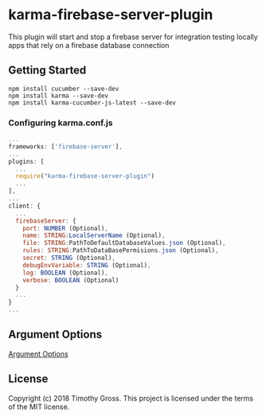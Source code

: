 # karma-firebase-server-plugin

This plugin will start and stop a firebase server for integration testing locally apps that rely on a firebase database connection

## Getting Started

```Shell
npm install cucumber --save-dev
npm install karma --save-dev
npm install karma-cucumber-js-latest --save-dev
```

### Configuring karma.conf.js

```JavaScript
...
frameworks: ['firebase-server'],
...
plugins: [
  ...
  require("karma-firebase-server-plugin")
  ...
],
...
client: { 
  ...
  firebaseServer: {
	port: NUMBER (Optional), 
	name: STRING:LocalServerName (Optional),
	file: STRING:PathToDefaultDatabaseValues.json (Optional),
	rules: STRING:PathToDataBasePermisions.json (Optional),
	secret: STRING (Optional),
	debugEnvVariable: STRING (Optional),
	log: BOOLEAN (Optional),
	verbose: BOOLEAN (Optional)
  }
  ... 
}
...
```

## Argument Options 

[Argument Options](https://github.com/urish/firebase-server#command-line-interface)

## License
Copyright (c) 2018 Timothy Gross.
This project is licensed under the terms of the MIT license.
